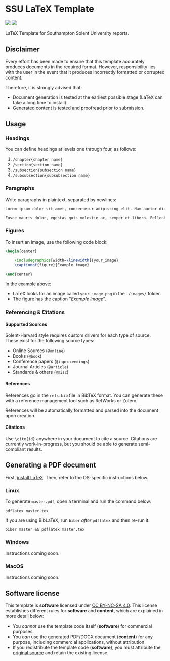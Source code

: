 # SSU LaTeX Template
[![](https://img.shields.io/github/v/release/samcole8/solent-latex-template
)](https://github.com/samcole8/solent-latex-template/releases/latest)
![](https://img.shields.io/badge/status-in_development-orange
)

LaTeX Template for Southampton Solent University reports.

## Disclaimer

Every effort has been made to ensure that this template accurately produces documents in the required format. However, responsibility lies with the user in the event that it produces incorrectly formatted or corrupted content.

Therefore, it is strongly advised that:

- Document generation is tested at the earliest possible stage (LaTeX can take a long time to install).
- Generated content is tested and proofread prior to submission.

## Usage

### Headings

You can define headings at levels one through four, as follows:

1. `/chapter{chapter name}`
2. `/section{section name}`
3. `/subsection{subsection name}`
4. `/subsubsection{subsubsection name}`

### Paragraphs

Write paragraphs in plaintext, separated by newlines:

```tex
Lorem ipsum dolor sit amet, consectetur adipiscing elit. Nam auctor diam augue, at fermentum mauris cursus eget.

Fusce mauris dolor, egestas quis molestie ac, semper et libero. Pellentesque varius eros in dui porta suscipit.
```

### Figures

To insert an image, use the following code block:

```tex
\begin{center}

    \includegraphics[width=\linewidth]{your_image}
    \captionof{figure}{Example image}

\end{center}
```

In the example above:

- LaTeX looks for an image called `your_image.png` in the `./images/` folder.
- The figure has the caption "*Example image*".

### Referencing & Citations

#### Supported Sources

Solent-Harvard style requires custom drivers for each type of source. These exist for the following source types:

- Online Sources (`@online`)
- Books (`@book`)
- Conference papers (`@inproceedings`)
- Journal Articles (`@article`)
- Standards & others (`@misc`)

#### References

References go in the `refs.bib` file in BibTeX format. You can generate these with a reference management tool such as RefWorks or Zotero.

References will be automatically formatted and parsed into the document upon creation.

#### Citations

 Use `\cite{id}` anywhere in your document to cite a source. Citations are currently work-in-progress, but you should be able to generate semi-compliant results.

## Generating a PDF document

First, [install LaTeX](https://www.latex-project.org/get/). Then, refer to the OS-specific instructions below.

### Linux

To generate `master.pdf`, open a terminal and run the command below:

```
pdflatex master.tex
```

If you are using BibLaTeX, run `biber` *after* `pdflatex` and then re-run it:

```
biber master && pdflatex master.tex
```

### Windows

Instructions coming soon.

### MacOS

Instructions coming soon.

## Software license

This template is **software** licensed under [CC BY-NC-SA 4.0](https://creativecommons.org/licenses/by-nc-sa/4.0/deed.en). This license establishes different rules for **software** and **content**, which are explained in more detail below:

- You *cannot* use the template code itself (**software**) for commercial purposes.
- You *can* use the generated PDF/DOCX document (**content**) for any purpose, including commercial applications, without attribution.
- If you redistribute the template code (**software**), you must attribute the [original source](https://github.com/samcole8/solent-latex-template) and retain the existing license.